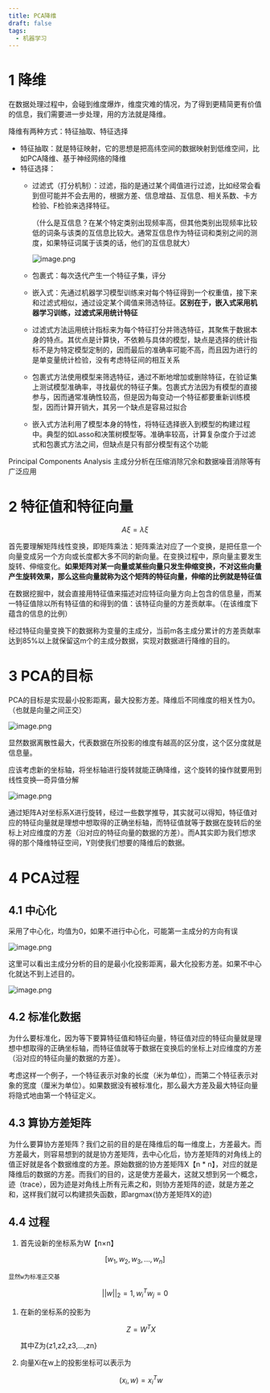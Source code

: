 ```yaml
---
title: PCA降维
draft: false
tags:
  - 机器学习
---
```


# 1 降维

在数据处理过程中，会碰到维度爆炸，维度灾难的情况，为了得到更精简更有价值的信息，我们需要进一步处理，用的方法就是降维。

降维有两种方式：特征抽取、特征选择

- 特征抽取：就是特征映射，它的思想是把高纬空间的数据映射到低维空间，比如PCA降维、基于神经网络的降维
- 特征选择：
    - 过滤式（打分机制）：过滤，指的是通过某个阈值进行过滤，比如经常会看到但可能并不会去用的，根据方差、信息增益、互信息、相关系数、卡方检验、F检验来选择特征。
        
        （什么是互信息？在某个特定类别出现频率高，但其他类别出现频率比较低的词条与该类的互信息比较大。通常互信息作为特征词和类别之间的测度，如果特征词属于该类的话，他们的互信息就大）
        
        ![image.png](https://build-web.oss-cn-qingdao.aliyuncs.com/my_pic_file/20250301082031.png)

        
    - 包裹式：每次迭代产生一个特征子集，评分
    - 嵌入式：先通过机器学习模型训练来对每个特征得到一个权重值，接下来和过滤式相似，通过设定某个阈值来筛选特征。**区别在于，嵌入式采用机器学习训练，过滤式采用统计特征**
    
    - 过滤式方法运用统计指标来为每个特征打分并筛选特征，其聚焦于数据本身的特点。其优点是计算快，不依赖与具体的模型，缺点是选择的统计指标不是为特定模型定制的，因而最后的准确率可能不高，而且因为进行的是单变量统计检验，没有考虑特征间的相互关系
    - 包裹式方法使用模型来筛选特征，通过不断地增加或删除特征，在验证集上测试模型准确率，寻找最优的特征子集。包裹式方法因为有模型的直接参与，因而通常准确性较高，但是因为每变动一个特征都要重新训练模型，因而计算开销大，其另一个缺点是容易过拟合
    - 嵌入式方法利用了模型本身的特性，将特征选择嵌入到模型的构建过程中。典型的如Lasso和决策树模型等。准确率较高，计算复杂度介于过滤式和包裹式方法之间，但缺点是只有部分模型有这个功能

Principal Components Analysis 主成分分析在压缩消除冗余和数据噪音消除等有广泛应用

# 2 特征值和特征向量

$$
A\xi=\lambda\xi
$$

首先要理解矩阵线性变换，即矩阵乘法：矩阵乘法对应了一个变换，是把任意一个向量变成另一个方向或长度都大多不同的新向量。在变换过程中，原向量主要发生旋转、伸缩变化。**如果矩阵对某一向量或某些向量只发生伸缩变换，不对这些向量产生旋转效果，那么这些向量就称为这个矩阵的特征向量，伸缩的比例就是特征值**

在数据挖掘中，就会直接用特征值来描述对应特征向量方向上包含的信息量，而某一特征值除以所有特征值的和得到的值：该特征向量的方差贡献率。（在该维度下蕴含的信息的比例）

经过特征向量变换下的数据称为变量的主成分，当前m各主成分累计的方差贡献率达到85%以上就保留这m个的主成分数据，实现对数据进行降维的目的。

# 3 PCA的目标

PCA的目标是实现最小投影距离，最大投影方差。降维后不同维度的相关性为0。（也就是向量之间正交）

![image.png](https://build-web.oss-cn-qingdao.aliyuncs.com/my_pic_file/20250301082043.png)


显然数据离散性最大，代表数据在所投影的维度有越高的区分度，这个区分度就是信息量。

应该考虑新的坐标轴，将坐标轴进行旋转就能正确降维，这个旋转的操作就要用到线性变换—奇异值分解

![image.png](https://build-web.oss-cn-qingdao.aliyuncs.com/my_pic_file/20250301082053.png)


通过矩阵A对坐标系X进行旋转，经过一些数学推导，其实就可以得知，特征值对应的特征向量就是理想中想取得的正确坐标轴，而特征值就等于数据在旋转后的坐标上对应维度的方差（沿对应的特征向量的数据的方差）。而A其实即为我们想求得的那个降维特征空间，Y则使我们想要的降维后的数据。

# 4 PCA过程

## 4.1 中心化

采用了中心化，均值为0，如果不进行中心化，可能第一主成分的方向有误

![image.png](https://build-web.oss-cn-qingdao.aliyuncs.com/my_pic_file/20250301082101.png)


这里可以看出主成分分析的目的是最小化投影距离，最大化投影方差。如果不中心化就达不到上述目的。

![image.png](https://build-web.oss-cn-qingdao.aliyuncs.com/my_pic_file/20250301082110.png)


## 4.2 标准化数据

为什么要标准化，因为等下要算特征值和特征向量，特征值对应的特征向量就是理想中想取得的正确坐标轴，而特征值就等于数据在变换后的坐标上对应维度的方差（沿对应的特征向量的数据的方差）。

考虑这样一个例子，一个特征表示对象的长度（米为单位），而第二个特征表示对象的宽度（厘米为单位）。如果数据没有被标准化，那么最大方差及最大特征向量将隐式地由第一个特征定义。

## 4.3 算协方差矩阵

为什么要算协方差矩阵？我们之前的目的是在降维后的每一维度上，方差最大。而方差最大，则容易想到的就是协方差矩阵，去中心化后，协方差矩阵的对角线上的值正好就是各个数据维度的方差。原始数据的协方差矩阵X【n * n】，对应的就是降维后的数据的方差。而我们的目的，这是使方差最大，这就又想到另一个概念，迹（trace），因为迹是对角线上所有元素之和，则协方差矩阵的迹，就是方差之和，这样我们就可以构建损失函数，即argmax(协方差矩阵X的迹)

## 4.4 过程

1. 首先设新的坐标系为W【n×n】

$$
[w_1,w_2,w_3, ...,w_n]
$$

    显然w为标准正交基

$$
||w||_2 =1, w_i^Tw_j=0
$$

1. 在新的坐标系的投影为
    
    $$
    Z=W^TX
    $$
    
    其中Z为{z1,z2,z3,…,zn}
    
2. 向量Xi在w上的投影坐标可以表示为
    
    $$
    (x_i,w)=x_i^Tw
    $$